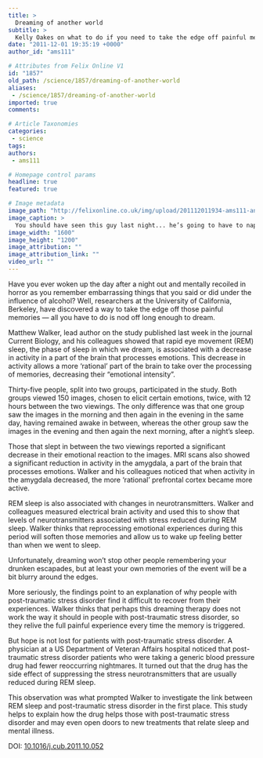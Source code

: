 ```yaml
---
title: >
  Dreaming of another world
subtitle: >
  Kelly Oakes on what to do if you need to take the edge off painful memories
date: "2011-12-01 19:35:19 +0000"
author_id: "ams111"

# Attributes from Felix Online V1
id: "1857"
old_path: /science/1857/dreaming-of-another-world
aliases:
 - /science/1857/dreaming-of-another-world
imported: true
comments:

# Article Taxonomies
categories:
 - science
tags:
authors:
 - ams111

# Homepage control params
headline: true
featured: true

# Image metadata
image_path: "http://felixonline.co.uk/img/upload/201112011934-ams111-animal_0050.jpg"
image_caption: >
  You should have seen this guy last night... he’s going to have to nap for a very long time
image_width: "1600"
image_height: "1200"
image_attribution: ""
image_attribution_link: ""
video_url: ""
---
```


Have you ever woken up the day after a night out and mentally recoiled in horror as you remember embarrassing things that you said or did under the influence of alcohol? Well, researchers at the University of California, Berkeley, have discovered a way to take the edge off those painful memories — all you have to do is nod off long enough to dream.

Matthew Walker, lead author on the study published last week in the journal Current Biology, and his colleagues showed that rapid eye movement (REM) sleep, the phase of sleep in which we dream, is associated with a decrease in activity in a part of the brain that processes emotions. This decrease in activity allows a more ‘rational’ part of the brain to take over the processing of memories, decreasing their “emotional intensity”.

Thirty-five people, split into two groups, participated in the study. Both groups viewed 150 images, chosen to elicit certain emotions, twice, with 12 hours between the two viewings. The only difference was that one group saw the images in the morning and then again in the evening in the same day, having remained awake in between, whereas the other group saw the images in the evening and then again the next morning, after a night’s sleep.

Those that slept in between the two viewings reported a significant decrease in their emotional reaction to the images. MRI scans also showed a significant reduction in activity in the amygdala, a part of the brain that processes emotions. Walker and his colleagues noticed that when activity in the amygdala decreased, the more ‘rational’ prefrontal cortex became more active.

REM sleep is also associated with changes in neurotransmitters. Walker and colleagues measured electrical brain activity and used this to show that levels of neurotransmitters associated with stress reduced during REM sleep. Walker thinks that reprocessing emotional experiences during this period will soften those memories and allow us to wake up feeling better than when we went to sleep.

Unfortunately, dreaming won’t stop other people remembering your drunken escapades, but at least your own memories of the event will be a bit blurry around the edges.

More seriously, the findings point to an explanation of why people with post-traumatic stress disorder find it difficult to recover from their experiences. Walker thinks that perhaps this dreaming therapy does not work the way it should in people with post-traumatic stress disorder, so they relive the full painful experience every time the memory is triggered.

But hope is not lost for patients with post-traumatic stress disorder. A physician at a US Department of Veteran Affairs hospital noticed that post-traumatic stress disorder patients who were taking a generic blood pressure drug had fewer reoccurring nightmares. It turned out that the drug has the side effect of suppressing the stress neurotransmitters that are usually reduced during REM sleep.

This observation was what prompted Walker to investigate the link between REM sleep and post-traumatic stress disorder in the first place. This study helps to explain how the drug helps those with post-traumatic stress disorder and may even open doors to new treatments that relate sleep and mental illness.

DOI: [10.1016/j.cub.2011.10.052](http://www.cell.com/current-biology/abstract/S0960-9822(11)01248-6)
